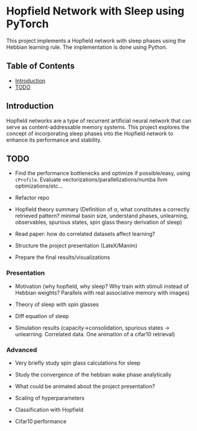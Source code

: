 # Hopfield Network with Sleep using PyTorch

This project implements a Hopfield network with sleep phases using the Hebbian learning rule. The implementation is done using Python.

## Table of Contents
- [Introduction](#introduction)
- [TODO](#todo)

## Introduction
Hopfield networks are a type of recurrent artificial neural network that can serve as content-addressable memory systems. This project explores the concept of incorporating sleep phases into the Hopfield network to enhance its performance and stability.

## TODO

- Find the performance bottlenecks and optimize if possible/easy, using `cProfile`. Evaluate vectorizations/parallelizations/numba llvm optimizations/etc... 

- Refactor repo

- Hopfield theory summary (Definition of $\alpha$, what constitutes a correctly retrieved pattern? minimal basin size, understand phases, unlearning, observables, spurious states, spin glass theory derivation of sleep)

- Read paper: how do correlated datasets affect learning?

- Structure the project presentation (LateX/Manim)

- Prepare the final results/visualizations

### Presentation
- Motivation (why hopfield, why sleep? Why train with stimuli instead of Hebbian weights? Parallels with real associative memory with images)

- Theory of sleep with spin glasses

- Diff equation of sleep

- Simulation results (capacity->consolidation, spurious states -> unlearning. Correlated data. One animation of a cifar10 retrieval)

### Advanced
- Very briefly study spin glass calculations for sleep

- Study the convergence of the hebbian wake phase analytically

- What could be animated about the project presentation?

- Scaling of hyperparameters

- Classification with Hopfield

- Cifar10 performance